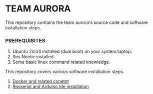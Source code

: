 # TEAM AURORA
This repository contains the team aurora's source code and software installation steps.

### PREREQUISITES
1. Ubuntu 20.04 installed (dual boot) on your system/laptop.
2. Ros Noetic installed.
3. Some basic linux command related knowledge.

This repository covers various software installation steps.
1. [Docker and related conetnt](https://github.com/Pradhip-A-K/aurora_code/blob/main/DockerInstallation.md)
2. [Rosserial and Arduino Ide installation](https://github.com/Pradhip-A-K/aurora_code/blob/main/RosSerial_Install.md)
